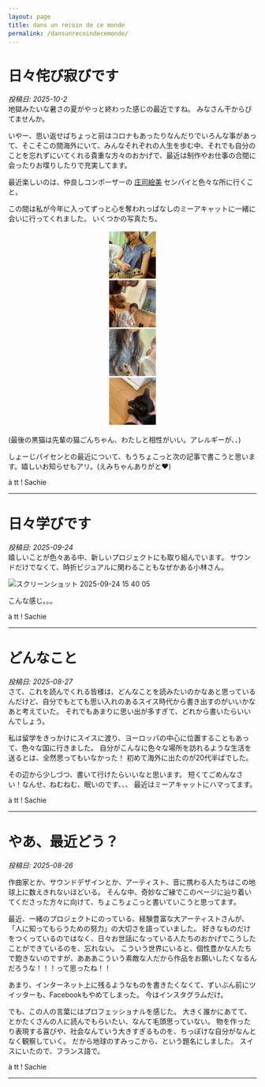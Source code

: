 ```yaml
---
layout: page
title: dans un recoin de ce monde
permalink: /dansunrecoindecemonde/
---
```

# 日々侘び寂びです
*投稿日: 2025-10-2*  
地獄みたいな暑さの夏がやっと終わった感じの最近ですね。
みなさん干からびてませんか。

いやー、思い返せばちょっと前はコロナもあったりなんだりでいろんな事があって、そこそこの間海外にいて、みんなそれぞれの人生を歩む中、それでも自分のことを忘れずにいてくれる貴重な方々のおかげで、最近は制作やお仕事の合間に会ったりお喋りしたりで充実してます。

最近楽しいのは、仲良しコンポーザーの [庄司絵美](https://emishoji.com/) センパイと色々な所に行くこと。

この間は私が今年に入ってずっと心を奪われっぱなしのミーアキャットに一緒に会いに行ってくれました。
いくつかの写真たち。
<p align="center">
  <img src="https://raw.githubusercontent.com/kbys88/kbys88.github.io/main/images/d1.jpg" width="20%">
</p>
  (最後の黒猫は先輩の猫ごんちゃん、わたしと相性がいい。アレルギーが、、)

しょーじパイセンとの最近について、もうちょこっと次の記事で書こうと思います。嬉しいお知らせもアリ。(えみちゃんありがと❤️)

à tt !
Sachie

---
# 日々学びです
*投稿日: 2025-09-24*  
嬉しいことが色々ある中、新しいプロジェクトにも取り組んでいます。
サウンドだけでなくて、時折ビジュアルに関わることもなぜかある小林さん。

<img width="656" height="748" alt="スクリーンショット 2025-09-24 15 40 05" src="https://github.com/user-attachments/assets/82080820-bf4e-4d4a-be1d-63646bfe86cd" />

こんな感じ。。。


à tt !
Sachie

---

# どんなこと
*投稿日: 2025-08-27*  
さて、これを読んでくれる皆様は、どんなことを読みたいのかなあと思っているんだけど、自分でもとても思い入れのあるスイス時代から書き出すのがいいかなあと考えていた。
それでもあまりに思い出が多すぎて、どれから書いたらいいんでしょう。

私は留学をきっかけにスイスに渡り、ヨーロッパの中心に位置することもあって、色々な国に行きました。
自分がこんなに色々な場所を訪れるような生活を送るとは、全然思ってもいなかった！
初めて海外に出たのが20代半ばでした。

その辺から少しづつ、書いて行けたらいいなと思います。
短くてごめんなさい！なんせ、ねむねむ、眠いのです、、、
最近はミーアキャットにハマってます。

à tt !
Sachie

---

# やあ、最近どう？
*投稿日: 2025-08-26*  

作曲家とか、サウンドデザインとか、アーティスト、音に携わる人たちはこの地球上に数えきれないほどいる。
そんな中、奇妙なご縁でこのページに辿り着いてくださった方々に向けて、ちょこちょこっと書いていこうと思ってます。

最近、一緒のプロジェクトにのっている、経験豊富な大アーティストさんが、「人に知ってもらうための努力」の大切さを語っていました。
好きなものだけをつくっているのではなく、日々お世話になっている人たちのおかげでこうしたことができているのを、忘れない。
こういう世界にいると、個性豊かな人たちで飽きないのですが、あああこういう素敵な人だから作品をお願いしたくなるんだろうな！！！って思ったね！！

あまり、インターネット上に残るようなものを書きたくなくて、ずいぶん前にツイッターも、Facebookもやめてしまった。
今はインスタグラムだけ。

でも、この人の言葉にはプロフェッショナルを感じた。
大きく誰かにあてて、とかたくさんの人に読んでもらいたい、なんて毛頭思っていない。
物を作ったり表現する喜びや、社会なんていう大きすぎるものを、ちっぽけな自分がなんとなく観察していく。
だから地球のすみっこから、という題名にしました。
スイスにいたので、フランス語で。

à tt !
Sachie

---
